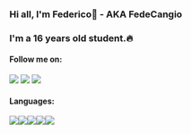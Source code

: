 ### Hi all, I'm Federico🙂 - AKA FedeCangio

### I'm a 16 years old student.🔥

#### Follow me on:

[<img src="https://img.icons8.com/dusk/48/000000/web.png"/>](https://federicocangiotti.netlify.app/)
[<img src="https://img.icons8.com/fluency/48/000000/instagram-new.png"/>](https://www.instagram.com/federico_cangiotti/)
[<img src="https://img.icons8.com/color/48/000000/twitter.png"/>](https://twitter.com/FedeCangio)

#### Languages:

<img src="https://img.icons8.com/color/48/000000/html-5.png"/><img src="https://img.icons8.com/color/48/000000/css3.png"/><img src="https://img.icons8.com/color/48/000000/sass.png"/><img src="https://img.icons8.com/color/48/000000/javascript--v1.png"/><img src="https://img.icons8.com/color/48/000000/c-sharp-logo.png"/>
